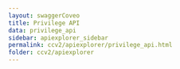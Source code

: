 ```yaml
---
layout: swaggerCoveo
title: Privilege API
data: privilege_api
sidebar: apiexplorer_sidebar
permalink: ccv2/apiexplorer/privilege_api.html
folder: ccv2/apiexplorer
---
```

